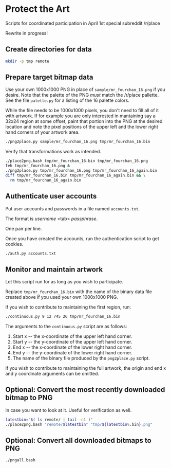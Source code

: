 # Protect the Art

Scripts for coordinated participation in April 1st special subreddit /r/place

Rewrite in progress!

## Create directories for data

```bash
mkdir -p tmp remote
```

## Prepare target bitmap data

Use your own 1000x1000 PNG in place of `sample/mr_fourchan_16.png` if you
desire.  Note that the palette of the PNG *must* match the /r/place pallette.
See the file `palette.py` for a listing of the 16 palette colors.

While the file needs to be 1000x1000 pixels, you don't need to fill all of
it with artwork. If for example you are only interested in mantaining say
a 32x24 region at some offset, paint that portion into the PNG at the
desired location and note the pixel positions of the upper left and the
lower right hand corners of your artwork area.

```bash
./png2place.py sample/mr_fourchan_16.png tmp/mr_fourchan_16.bin
```

Verify that transformations work as intended.

```bash
./place2png.bash tmp/mr_fourchan_16.bin tmp/mr_fourchan_16.png
feh tmp/mr_fourchan_16.png &
./png2place.py tmp/mr_fourchan_16.png tmp/mr_fourchan_16_again.bin
diff tmp/mr_fourchan_16.bin tmp/mr_fourchan_16_again.bin && \
  rm tmp/mr_fourchan_16_again.bin
```

## Authenticate user accounts

Put user accounts and passwords in a file named `accounts.txt`.

The format is *username* &lt;tab&gt; *passphrase*.

One pair per line.

Once you have created the accounts, run
the authentication script to get cookies.

```bash
./auth.py accounts.txt
```

## Monitor and maintain artwork

Let this script run for as long as you wish to participate.

Replace `tmp/mr_fourchan_16.bin` with the name of the
binary data file created above if you used your own 1000x1000 PNG.

If you wish to contribute to maintaining the first region, run:

```bash
./continuous.py 9 12 745 26 tmp/mr_fourchan_16.bin
```

The arguments to the `continuous.py` script are as follows:

1. Start x -- the x-coordinate of the upper left hand corner.
2. Start y -- the y-coordinate of the upper left hand corner.
3. End x -- the x-coordinate of the lower right hand corner.
4. End y -- the y-coordinate of the lower right hand corner.
5. The name of the binary file produced by the `png2place.py` script.

If you wish to contribute to maintaining the full artwork,
the origin and end x and y coordinate arguments can be omitted.

## Optional: Convert the most recently downloaded bitmap to PNG

In case you want to look at it. Useful for verification as well.

```bash
latestbin="$( ls remote/ | tail -n1 )"
./place2png.bash "remote/$latestbin" "tmp/${latestbin%.bin}.png"
```

## Optional: Convert all downloaded bitmaps to PNG

```bash
./pngall.bash
```
